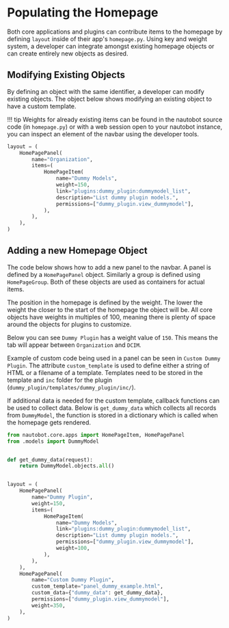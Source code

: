 # Populating the Homepage

Both core applications and plugins can contribute items to the homepage by defining `layout` inside of their app's `homepage.py`. Using key and weight system, a developer can integrate amongst existing homepage objects or can create entirely new objects as desired.

## Modifying Existing Objects

By defining an object with the same identifier, a developer can modify existing objects. The object below shows modifying an existing object to have a custom template.

!!! tip
    Weights for already existing items can be found in the nautobot source code (in `homepage.py`) or with a web session open to your nautobot instance, you can inspect an element of the navbar using the developer tools.

``` python
layout = (
    HomePagePanel(
        name="Organization",
        items=(
            HomePageItem(
                name="Dummy Models",
                weight=150,
                link="plugins:dummy_plugin:dummymodel_list",
                description="List dummy plugin models.",
                permissions=["dummy_plugin.view_dummymodel"],
            ),
        ),
    ),
)
```

## Adding a new Homepage Object

The code below shows how to add a new panel to the navbar. A panel is defined by a `HomePagePanel` object. Similarly a group is defined using `HomePageGroup`. Both of these objects are used as containers for actual items.

The position in the homepage is defined by the weight. The lower the weight the closer to the start of the homepage the object will be. All core objects have weights in multiples of 100, meaning there is plenty of space around the objects for plugins to customize.

Below you can see `Dummy Plugin` has a weight value of `150`. This means the tab will appear between `Organization` and `DCIM`.

Example of custom code being used in a panel can be seen in `Custom Dummy Plugin`. The attribute `custom_template` is used to define either a string of HTML or a filename of a template. Templates need to be stored in the template and `inc` folder for the plugin (`dummy_plugin/templates/dummy_plugin/inc/`).

If additional data is needed for the custom template, callback functions can be used to collect data. Below is `get_dummy_data` which collects all records from `DummyModel`, the function is stored in a dictionary which is called when the homepage gets rendered.

``` python
from nautobot.core.apps import HomePageItem, HomePagePanel
from .models import DummyModel


def get_dummy_data(request):
    return DummyModel.objects.all()


layout = (
    HomePagePanel(
        name="Dummy Plugin",
        weight=150,
        items=(
            HomePageItem(
                name="Dummy Models",
                link="plugins:dummy_plugin:dummymodel_list",
                description="List dummy plugin models.",
                permissions=["dummy_plugin.view_dummymodel"],
                weight=100,
            ),
        ),
    ),
    HomePagePanel(
        name="Custom Dummy Plugin",
        custom_template="panel_dummy_example.html",
        custom_data={"dummy_data": get_dummy_data},
        permissions=["dummy_plugin.view_dummymodel"],
        weight=350,
    ),
)
```
